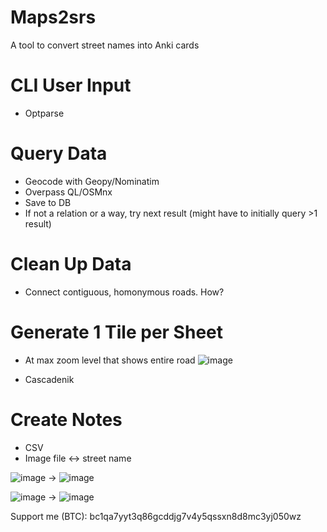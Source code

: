 # Maps2srs
A tool to convert street names into Anki cards

CLI User Input
==============
* Optparse

Query Data
==========
* Geocode with Geopy/Nominatim
* Overpass QL/OSMnx
* Save to DB
* If not a relation or a way, try next result (might have to initially query >1 result)

Clean Up Data
=============
* Connect contiguous, homonymous roads. How?

Generate 1 Tile per Sheet
=========================
* At max zoom level that shows entire road ![image](https://user-images.githubusercontent.com/51741333/180865207-79127559-453c-47f3-9b87-05319f1c75cb.png)

* Cascadenik

Create Notes
============
* CSV
* Image file <-> street name

![image](https://user-images.githubusercontent.com/51741333/180866513-062fab6f-2a80-4af9-9f81-7cea74998e60.png) &rarr; ![image](https://user-images.githubusercontent.com/51741333/180866390-ed2262a6-caf9-4cc2-b8df-1ce8a5e88b88.png)

![image](https://user-images.githubusercontent.com/51741333/180867062-cf149455-3467-4a97-abd1-72ffc2a0f1e1.png) &rarr; ![image](https://user-images.githubusercontent.com/51741333/180867228-58955833-889f-458c-8c4a-bc7b5fa5892a.png)




Support me (BTC): bc1qa7yyt3q86gcddjg7v4y5qssxn8d8mc3yj050wz
